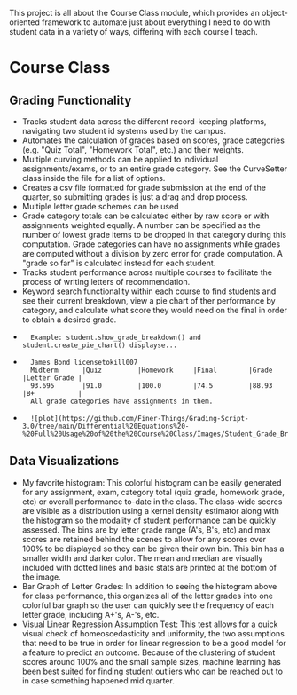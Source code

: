 This project is all about the Course Class module, which provides an object-oriented framework to automate just about everything I need to do with student data in a variety of ways, differing with each course I teach. 
# Course Class
## Grading Functionality
* Tracks student data across the different record-keeping platforms, navigating two student id systems used by the campus. 
* Automates the calculation of grades based on scores, grade categories (e.g. "Quiz Total", "Homework Total", etc.) and their weights.
*   Multiple curving methods can be applied to individual assignments/exams, or to an entire grade category. See the CurveSetter class inside the file for a list of options.
*   Creates a csv file formatted for grade submission at the end of the quarter, so submitting grades is just a drag and drop process.
*   Multiple letter grade schemes can be used
*   Grade category totals can be calculated either by raw score or with assignments weighted equally. A number can be specified as the number of lowest grade items to be dropped in that category during this computation. Grade categories can have no assignments while grades are computed without a division by zero error for grade computation. A "grade so far" is calculated instead for each student.
*   Tracks student performance across multiple courses to facilitate the process of writing letters of recommendation.
*   Keyword search functionality within each course to find students and see their current breakdown, view a pie chart of ther performance by category, and calculate what score they would need on the final in order to obtain a desired grade.
*       Example: student.show_grade_breakdown() and student.create_pie_chart() displayse...
*       James Bond licensetokill007
        Midterm      |Quiz         |Homework     |Final        |Grade        |Letter Grade |
        93.695       |91.0         |100.0        |74.5         |88.93        |B+           |
        All grade categories have assignments in them.
*       ![plot](https://github.com/Finer-Things/Grading-Script-3.0/tree/main/Differential%20Equations%20-%20Full%20Usage%20of%20the%20Course%20Class/Images/Student_Grade_Breakdown_Pie_Charts/James_Bond_Spring_2023_Math_4B_Grade_Breakdown_Pie_Chart.png)
## Data Visualizations
* My favorite histogram: This colorful histogram can be easily generated for any assignment, exam, category total (quiz grade, homework grade, etc) or overall performance to-date in the class. The class-wide scores are visible as a distribution using a kernel density estimator along with the histogram so the modality of student performance can be quickly assessed. The bins are by letter grade range (A's, B's, etc) and max scores are retained behind the scenes to allow for any scores over 100% to be displayed so they can be given their own bin. This bin has a smaller width and darker color. The mean and median are visually included with dotted lines and basic stats are printed at the bottom of the image. 
* Bar Graph of Letter Grades: In addition to seeing the histogram above for class performance, this organizes all of the letter grades into one colorful bar graph so the user can quickly see the frequency of each letter grade, including A+'s, A-'s, etc.
* Visual Linear Regression Assumption Test: This test allows for a quick visual check of homeoscedasticity and uniformity, the two assumptions that need to be true in order for linear regression to be a good model for a feature to predict an outcome. Because of the clustering of student scores around 100% and the small sample sizes, machine learning has been best suited for finding student outliers who can be reached out to in case something happened mid quarter. 
